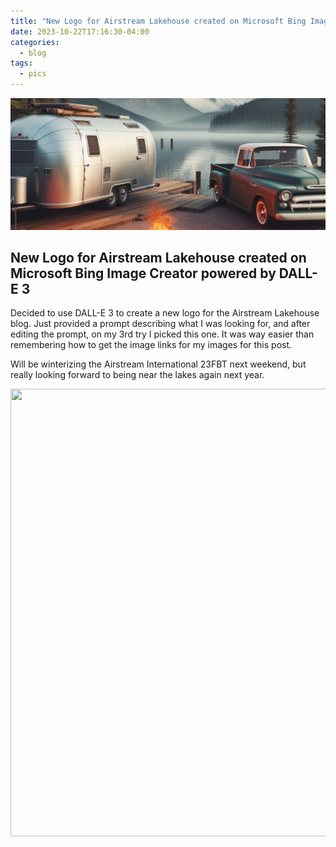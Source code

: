 ```yaml
---
title: "New Logo for Airstream Lakehouse created on Microsoft Bing Image Creator powered by DALL-E 3"
date: 2023-10-22T17:16:30-04:00
categories:
  - blog
tags:
  - pics
---
```


![banner](https://raw.githubusercontent.com/aslakehouse/aslakehouse.github.io/main/assets/images/aslhbanner.jpg)

## New Logo for Airstream Lakehouse created on Microsoft Bing Image Creator powered by DALL-E 3

Decided to use DALL-E 3 to create a new logo for the Airstream Lakehouse blog.  Just provided a prompt describing what I was looking for, and after editing the prompt, on my 3rd try I picked this one.  It was way easier than remembering how to get the image links for my images for this post.

Will be winterizing the Airstream International 23FBT next weekend, but really looking forward to being near the lakes again next year.

<img src="https://onedrive.live.com/embed?resid=A37BFBCBEC8B9AE4%21227&authkey=%21AHPhsA1zW8ZCLCU&width=1024&height=1024" width="716" height="716" />

